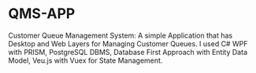 # QMS-APP
Customer Queue Management System: A simple Application that has Desktop and Web Layers for Managing Customer Queues. I used C# WPF with PRISM, PostgreSQL DBMS, Database First Approach with Entity Data Model, Veu.js with Vuex for State Management.
